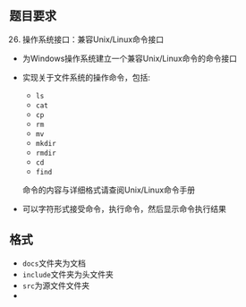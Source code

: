 ## 题目要求
26. 操作系统接口：兼容Unix/Linux命令接口
+ 为Windows操作系统建立一个兼容Unix/Linux命令的命令接口
+ 实现关于文件系统的操作命令，包括:
    + `ls`
    + `cat`
    + `cp`
    + `rm`
    + `mv`
    + `mkdir`
    + `rmdir`
    + `cd`
    + `find`
    
    命令的内容与详细格式请查阅Unix/Linux命令手册
 + 可以字符形式接受命令，执行命令，然后显示命令执行结果  


## 格式
+ `docs`文件夹为文档
+ `include`文件夹为头文件夹
+ `src`为源文件文件夹
+ 
